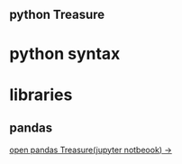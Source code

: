 python Treasure
---

# python syntax

# libraries
## pandas
[open pandas Treasure(jupyter notbeook) →](python/pandas.ipynb)
